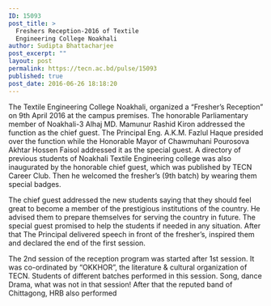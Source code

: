 ```yaml
---
ID: 15093
post_title: >
  Freshers Reception-2016 of Textile
  Engineering College Noakhali
author: Sudipta Bhattacharjee
post_excerpt: ""
layout: post
permalink: https://tecn.ac.bd/pulse/15093
published: true
post_date: 2016-06-26 18:18:20
---
```

The Textile Engineering College Noakhali, organized a “Fresher’s Reception” on 9th April 2016 at the campus premises. The honorable Parliamentary member of Noakhali-3 Alhaj MD. Mamunur Rashid Kiron addressed the function as the chief guest. The Principal Eng. A.K.M. Fazlul Haque presided over the function while the Honorable Mayor of Chawmuhani Pourosova Akhtar Hossen Faisol addressed it as the special guest. A directory of previous students of Noakhali Textile Engineering college was also inaugurated by the honorable chief guest, which was published by TECN Career Club. Then he welcomed the fresher’s (9th batch) by wearing them special badges.

The chief guest addressed the new students saying that they should feel great to become a member of the prestigious institutions of the country. He advised them to prepare themselves for serving the country in future. The special guest promised to help the students if needed in any situation. After that The Principal delivered speech in front of the fresher’s, inspired them and declared the end of the first session.

The 2nd session of the reception program was started after 1st session. It was co-ordinated by “OKKHOR”, the literature & cultural organization of TECN. Students of different batches performed in this session. Song, dance Drama, what was not in that session! After that the reputed band of Chittagong, HRB also performed